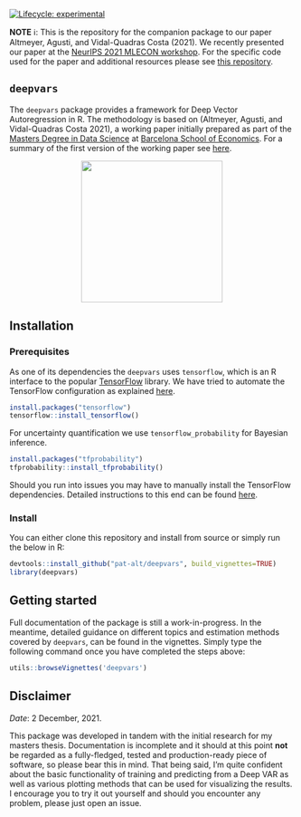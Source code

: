 
<!-- README.md is generated from README.Rmd. Please edit that file -->
<!-- badges: start -->

[![Lifecycle:
experimental](https://img.shields.io/badge/lifecycle-experimental-orange.svg)](https://www.tidyverse.org/lifecycle/#experimental)
<!-- badges: end -->

**NOTE** ℹ️: This is the repository for the companion package to our
paper Altmeyer, Agusti, and Vidal-Quadras Costa (2021). We recently
presented our paper at the [NeurIPS 2021 MLECON
workshop](https://nips.cc/Conferences/2021/ScheduleMultitrack?event=21847).
For the specific code used for the paper and additional resources please
see [this repository](https://github.com/pat-alt/deepvarsMacro).

## `deepvars`

The `deepvars` package provides a framework for Deep Vector
Autoregression in R. The methodology is based on (Altmeyer, Agusti, and
Vidal-Quadras Costa 2021), a working paper initially prepared as part of
the [Masters Degree in Data
Science](https://bse.eu/study/masters-programs/data-science-methodology)
at [Barcelona School of Economics](https://bse.eu). For a summary of the
first version of the working paper see
[here](https://thevoice.bse.eu/2021/09/16/deep-vector-autoregression-for-macroeconomic-data/).

<p align="center">
<img src="www/hex.png" style="width: 250px;" />
</p>

## Installation

### Prerequisites

As one of its dependencies the `deepvars` uses `tensorflow`, which is an
R interface to the popular [TensorFlow](https://www.tensorflow.org)
library. We have tried to automate the TensorFlow configuration as
explained
[here](https://rstudio.github.io/reticulate/articles/python_dependencies.html).

``` r
install.packages("tensorflow")
tensorflow::install_tensorflow()
```

For uncertainty quantification we use `tensorflow_probability` for
Bayesian inference.

``` r
install.packages("tfprobability")
tfprobability::install_tfprobability()
```

Should you run into issues you may have to manually install the
TensorFlow dependencies. Detailed instructions to this end can be found
[here](https://tensorflow.rstudio.com/installation/). 

### Install

You can either clone this repository and install from source or simply
run the below in R:

``` r
devtools::install_github("pat-alt/deepvars", build_vignettes=TRUE)
library(deepvars)
```

## Getting started

Full documentation of the package is still a work-in-progress. In the
meantime, detailed guidance on different topics and estimation methods
covered by `deepvars`, can be found in the vignettes. Simply type the
following command once you have completed the steps above:

``` r
utils::browseVignettes('deepvars')
```

## Disclaimer

*Date*: 2 December, 2021.

This package was developed in tandem with the initial research for my
masters thesis. Documentation is incomplete and it should at this point
**not** be regarded as a fully-fledged, tested and production-ready
piece of software, so please bear this in mind. That being said, I’m
quite confident about the basic functionality of training and predicting
from a Deep VAR as well as various plotting methods that can be used for
visualizing the results. I encourage you to try it out yourself and
should you encounter any problem, please just open an issue.
